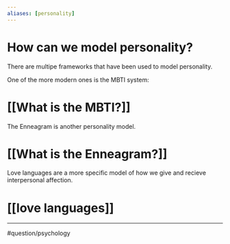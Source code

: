 ```yaml
---
aliases: [personality]
---
```

# How can we model personality?
There are multipe frameworks that have been used to model personality. 

One of the more modern ones is the MBTI system:
# [[What is the MBTI?]]

The Enneagram is another personality model. 
# [[What is the Enneagram?]]

Love languages are a more specific model of how we give and recieve interpersonal affection. 
# [[love languages]]

---
#question/psychology 